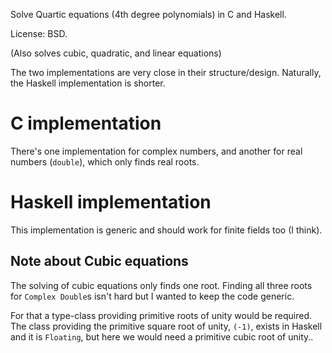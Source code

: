 Solve Quartic equations (4th degree polynomials) in C and Haskell.

License: BSD.

(Also solves cubic, quadratic, and linear equations)

The two implementations are very close in their structure/design.
Naturally, the Haskell implementation is shorter.

# C implementation

There's one implementation for complex numbers, and another for real numbers (`double`), which only finds real roots.

# Haskell implementation

This implementation is generic and should work for finite fields too (I think).

## Note about Cubic equations

The solving of cubic equations only finds one root.
Finding all three roots for `Complex Double`s isn't hard but I wanted to keep the code generic.

For that a type-class providing primitive roots of unity would be required.
The class providing the primitive square root of unity, `(-1)`, exists in Haskell and it is `Floating`, but here we would need a primitive cubic root of unity..
